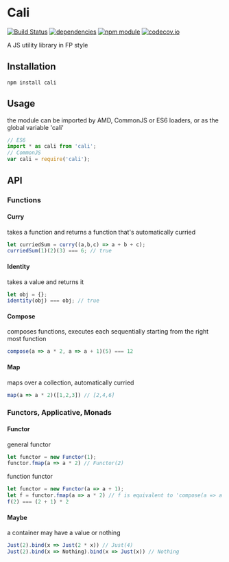 # Cali
[![Build Status](https://travis-ci.org/jedirandy/cali.svg?branch=master)](https://travis-ci.org/jedirandy/cali)
[![dependencies](https://david-dm.org/jedirandy/cali.svg)](https://david-dm.org/jedirandy/cali)
[![npm module](https://badge.fury.io/js/cali.svg)](https://www.npmjs.org/package/cali)
[![codecov.io](https://codecov.io/github/jedirandy/cali/coverage.svg?branch=master)](https://codecov.io/github/jedirandy/cali?branch=master)

A JS utility library in FP style

## Installation
```npm install cali```

## Usage
the module can be imported by AMD, CommonJS or ES6 loaders, or as the global variable 'cali'

```js
// ES6
import * as cali from 'cali';
// CommonJS
var cali = require('cali');
```

## API

### Functions

#### Curry

takes a function and returns a function that's automatically curried
```js
let curriedSum = curry((a,b,c) => a + b + c);
curriedSum(1)(2)(3) === 6; // true
```

#### Identity

takes a value and returns it
```js
let obj = {};
identity(obj) === obj; // true
```

#### Compose

composes functions, executes each sequentially starting from the right most function

```js
compose(a => a * 2, a => a + 1)(5) === 12
```

#### Map

maps over a collection, automatically curried

```js
map(a => a * 2)([1,2,3]) // [2,4,6]
```

### Functors, Applicative, Monads

#### Functor

general functor
```js
let functor = new Functor(1);
functor.fmap(a => a * 2) // Functor(2)
```

function functor
```js
let functor = new Functor(a => a + 1);
let f = functor.fmap(a => a * 2) // f is equivalent to 'compose(a => a + 1, a => a * 2)'
f(2) === (2 + 1) * 2
```

#### Maybe

a container may have a value or nothing
```js
Just(2).bind(x => Just(2 * x)) // Just(4)
Just(2).bind(x => Nothing).bind(x => Just(x)) // Nothing
```
